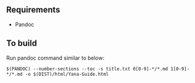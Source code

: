 ## Requirements

* Pandoc

## To build
Run pandoc command similar to below:

    $(PANDOC) --number-sections --toc -s title.txt 0[0-9]-*/*.md 1[0-9]-*/*.md -o $(DIST)/html/Yana-Guide.html
